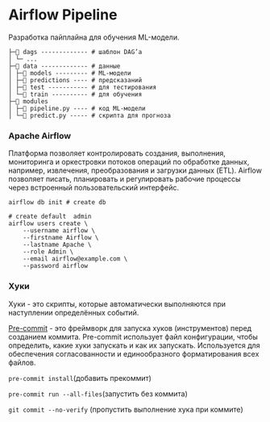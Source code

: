 # Airflow Pipeline

Разработка пайплайна для обучения ML-модели.

```
├─📁 dags ------------- # шаблон DAG’а
│ └─ ...
├─📁 data ------------- # данные
│ ├─📁 models --------- # ML-модели
│ ├─📁 predictions ---- # предсказаний
│ ├─📁 test ----------- # для тестирования
│ └─📁 train ---------- # для обучения
├─📁 modules
│ ├─📄 pipeline.py ---- # код ML-модели
│ └─📄 predict.py ----- # скрипта для прогноза

```

### Apache Airflow

Платформа позволяет контролировать создания, выполнения, мониторинга и оркестровки потоков операций по обработке данных, например, извлечения, преобразования и загрузки данных (ETL). Airflow позволяет писать, планировать и регулировать рабочие процессы через встроенный пользовательский интерфейс. 

`airflow db init # create db`

```
# create default  admin
airflow users create \
    --username airflow \
    --firstname Airflow \
    --lastname Apache \
    --role Admin \
    --email airflow@example.com \
    --password airflow
```

### Хуки

Хуки - это скрипты, которые автоматически выполняются при наступлении определённых событий.

[Pre-commit](https://pre-commit.com/) - это фреймворк для запуска хуков (инструментов) перед созданием коммита. Pre-commit использует файл конфигурации, чтобы определить, какие хуки запускать и как их запускать. Используется для обеспечения согласованности и единообразного форматирования всех файлов.

`pre-commit install`(добавить прекоммит)

`pre-commit run --all-files`(запустить без коммита)

`git commit --no-verify` (пропустить выполнение хука при коммите)

